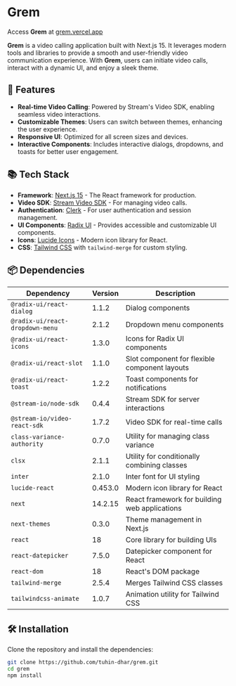 # Grem

Access **Grem** at [grem.vercel.app](https://grem.vercel.app)

**Grem** is a video calling application built with Next.js 15. It leverages modern tools and libraries to provide a smooth and user-friendly video communication experience. With **Grem**, users can initiate video calls, interact with a dynamic UI, and enjoy a sleek theme.

## 🚀 Features

- **Real-time Video Calling**: Powered by Stream's Video SDK, enabling seamless video interactions.
- **Customizable Themes**: Users can switch between themes, enhancing the user experience.
- **Responsive UI**: Optimized for all screen sizes and devices.
- **Interactive Components**: Includes interactive dialogs, dropdowns, and toasts for better user engagement.

## 📚 Tech Stack

- **Framework**: [Next.js 15](https://nextjs.org/) - The React framework for production.
- **Video SDK**: [Stream Video SDK](https://getstream.io/) - For managing video calls.
- **Authentication**: [Clerk](https://clerk.dev/) - For user authentication and session management.
- **UI Components**: [Radix UI](https://www.radix-ui.com/) - Provides accessible and customizable UI components.
- **Icons**: [Lucide Icons](https://lucide.dev/) - Modern icon library for React.
- **CSS**: [Tailwind CSS](https://tailwindcss.com/) with `tailwind-merge` for custom styling.

## 📦 Dependencies

| Dependency                   | Version | Description                                 |
|------------------------------|---------|---------------------------------------------|
| `@radix-ui/react-dialog`     | 1.1.2   | Dialog components                           |
| `@radix-ui/react-dropdown-menu` | 2.1.2 | Dropdown menu components               |
| `@radix-ui/react-icons`      | 1.3.0   | Icons for Radix UI components               |
| `@radix-ui/react-slot`       | 1.1.0   | Slot component for flexible component layouts |
| `@radix-ui/react-toast`      | 1.2.2   | Toast components for notifications          |
| `@stream-io/node-sdk`        | 0.4.4   | Stream SDK for server interactions          |
| `@stream-io/video-react-sdk` | 1.7.2   | Video SDK for real-time calls               |
| `class-variance-authority`   | 0.7.0   | Utility for managing class variance         |
| `clsx`                       | 2.1.1   | Utility for conditionally combining classes |
| `inter`                      | 2.1.0   | Inter font for UI styling                   |
| `lucide-react`               | 0.453.0 | Modern icon library for React               |
| `next`                       | 14.2.15 | React framework for building web applications |
| `next-themes`                | 0.3.0   | Theme management in Next.js                 |
| `react`                      | 18      | Core library for building UIs               |
| `react-datepicker`           | 7.5.0   | Datepicker component for React              |
| `react-dom`                  | 18      | React's DOM package                         |
| `tailwind-merge`             | 2.5.4   | Merges Tailwind CSS classes                 |
| `tailwindcss-animate`        | 1.0.7   | Animation utility for Tailwind CSS          |


## 🛠 Installation

Clone the repository and install the dependencies:

```bash
git clone https://github.com/tuhin-dhar/grem.git
cd grem
npm install
